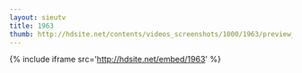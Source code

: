 ```yaml
---
layout: sieutv
title: 1963
thumb: http://hdsite.net/contents/videos_screenshots/1000/1963/preview_360p.mp4.jpg
---
```

{% include iframe src='http://hdsite.net/embed/1963' %}
 
